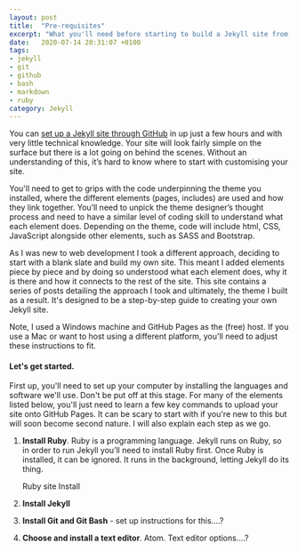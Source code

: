 ```yaml
---
layout: post
title:  "Pre-requisites"
excerpt: "What you'll need before starting to build a Jekyll site from scratch."
date:   2020-07-14 20:31:07 +0100
tags:
- jekyll
- git
- github
- bash
- markdown
- ruby
category: Jekyll
---
```

You can [set up a Jekyll site through GitHub](https://dinkwiz.github.io/jekyll/Jekyll-Easy-Way.html) in up just a few hours and with very little technical knowledge. Your site will look fairly simple on the surface but there is a lot going on behind the scenes. Without an understanding of this, it’s hard to know where to start with customising your site.

You'll need to get to grips with the code underpinning the theme you installed, where the different elements (pages, includes) are used and how they link together. You’ll need to unpick the theme designer’s thought process and need to have a similar level of coding skill to understand what each element does. Depending on the theme, code will include html, CSS, JavaScript alongside other elements, such as SASS and Bootstrap.

As I was new to web development I took a different approach, deciding to start with a blank slate and build my own site. This meant I added elements piece by piece and by doing so understood what each element does, why it is there and how it connects to the rest of the site. This site contains a series of posts detailing the approach I took and ultimately, the theme I built as a result. It's designed to be a step-by-step guide to creating your own Jekyll site. 

Note, I used a Windows machine and GitHub Pages as the (free) host. If you use a Mac or want to host using a different platform, you'll need to adjust these instructions to fit.

#### Let's get started.

First up, you'll need to set up your computer by installing the languages and software we'll use. Don't be put off at this stage. For many of the elements listed below, you'll just need to learn a few key commands to upload your site onto GitHub Pages. It can be scary to start with if you're new to this but will soon become second nature. I will also explain each step as we go.


1.	**Install Ruby**. 
    Ruby is a programming language. Jekyll runs on Ruby, so in order to run Jekyll you’ll need to install Ruby first. Once Ruby is installed, it can be ignored. It runs in the background, letting Jekyll do its thing.

    Ruby site
    Install

2. **Install Jekyll**

3. **Install Git and Git Bash** - set up instructions for this....?
4. **Choose and install a text editor**. Atom. Text editor options....?
